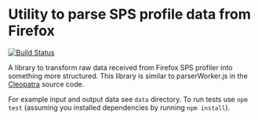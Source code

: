 Utility to parse SPS profile data from Firefox
==============================================

[![Build Status](https://travis-ci.org/antonkovalyov/moz-profile-parse.png?branch=master)](https://travis-ci.org/antonkovalyov/moz-profile-parse)

A library to transform raw data received from Firefox SPS profiler into
something more structured. This library is similar to parserWorker.js
in the [Cleopatra](https://github.com/bgirard/cleopatra) source code.

For example input and output data see `data` directory. To run tests
use `npm test` (assuming you installed dependencies by running
`npm install`).